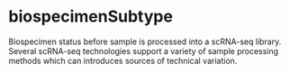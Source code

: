 # biospecimenSubtype
Biospecimen status before sample is processed into a scRNA-seq library. Several scRNA-seq technologies support a variety of sample processing methods which can introduces sources of technical variation.
